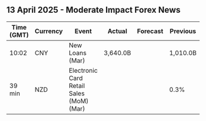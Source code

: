 ## 13 April 2025 - Moderate Impact Forex News

| Time (GMT) | Currency | Event | Actual | Forecast | Previous |
|------|----------|-------|--------|----------|----------|
| 10:02 | CNY | New Loans (Mar) | 3,640.0B |  | 1,010.0B |
| 39 min | NZD | Electronic Card Retail Sales (MoM) (Mar) |  |  | 0.3% |
